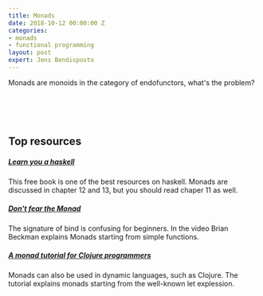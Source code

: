 ```yaml
---
title: Monads
date: 2018-10-12 00:00:00 Z
categories:
- monads
- functional programming
layout: post
expert: Jens Bendisposto
---
```


Monads are monoids in the category of endofunctors, what's the problem? <br><br><br><br><br>

## Top resources

##### [Learn you a haskell](http://learnyouahaskell.com/)
This free book is one of the best resources on haskell. Monads are discussed in chapter 12 and 13, but you should read chaper 11 as well.

##### [Don't fear the Monad](https://www.youtube.com/watch?v=ZhuHCtR3xq8)
The signature of bind is confusing for beginners. In the video Brian Beckman explains Monads starting from simple functions.

##### [A monad tutorial for Clojure programmers](https://github.com/khinsen/monads-in-clojure/blob/master/PART1.md)
Monads can also be used in dynamic languages, such as Clojure. The tutorial explains monads starting from the well-known let explession.
